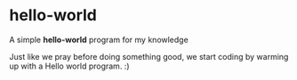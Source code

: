 # hello-world
A simple <b>hello-world</b> program for my knowledge

Just like we pray before doing something good, we start coding by warming up with a Hello world program. :)
